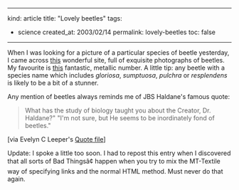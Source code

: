 -----
kind: article
title: "Lovely beetles"
tags:
- science
created_at: 2003/02/14
permalink: lovely-beetles
toc: false
-----

<p>When I was looking for a picture of a particular species of beetle yesterday, I came across <a href="http://living-jewels.com/photo.htm" title="Living Jewels">this</a> wonderful site, full of exquisite photographs of beetles. My favourite is <a href=":http://living-jewels.com/polybothris_sumptuosa_gema.htm" title="Polybothris sumptuosa gema">this</a> fantastic, metallic number. A little tip: any beetle with a species name which includes <em>gloriosa</em>, <em>sumptuosa</em>, <em>pulchra</em> or <em>resplendens</em> is likely to be a bit of a stunner.</p>

<p>Any mention of beetles always reminds me of JBS Haldane's famous quote:</p>

<blockquote>
What has the study of biology taught you about the Creator, Dr. Haldane?"  "I'm not sure, but He seems to be inordinately fond of beetles."
</blockquote>

<p>[via Evelyn C Leeper's <a href="http://www.geocities.com/Athens/4824/quotes.htm">Quote file</a>]</p>

<p>Update: I spoke a little too soon. I had to repost this entry when I discovered that all sorts of Bad Thingsâ¢ happen when you try to mix the MT-Textile way of specifying links and the normal HTML method. Must never do that again.</p>


